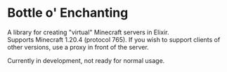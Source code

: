 # Bottle o' Enchanting
A library for creating "virtual" Minecraft servers in Elixir.  
Supports Minecraft 1.20.4 (protocol 765). If you wish to support clients of other versions, use a proxy in front of the server.

Currently in development, not ready for normal usage.
